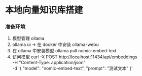 # 本地向量知识库搭建

### 准备环境
1. 模型管理 ollama
2. ollama ui -> 在 docker 中安装  ollama-webu
3. 在 ollama 中安装模型 ollama pull nomic-embed-text
4. 访问模型
  curl -X POST http://localhost:11434/api/embeddings \
  -H "Content-Type: application/json" \
  -d '{
    "model": "nomic-embed-text",
    "prompt": "测试文本"
  }'


